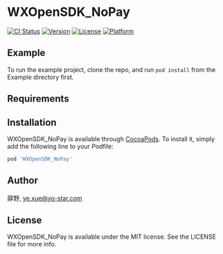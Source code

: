 # WXOpenSDK_NoPay

[![CI Status](https://img.shields.io/travis/薛野/WXOpenSDK_NoPay.svg?style=flat)](https://travis-ci.org/薛野/WXOpenSDK_NoPay)
[![Version](https://img.shields.io/cocoapods/v/WXOpenSDK_NoPay.svg?style=flat)](https://cocoapods.org/pods/WXOpenSDK_NoPay)
[![License](https://img.shields.io/cocoapods/l/WXOpenSDK_NoPay.svg?style=flat)](https://cocoapods.org/pods/WXOpenSDK_NoPay)
[![Platform](https://img.shields.io/cocoapods/p/WXOpenSDK_NoPay.svg?style=flat)](https://cocoapods.org/pods/WXOpenSDK_NoPay)

## Example

To run the example project, clone the repo, and run `pod install` from the Example directory first.

## Requirements

## Installation

WXOpenSDK_NoPay is available through [CocoaPods](https://cocoapods.org). To install
it, simply add the following line to your Podfile:

```ruby
pod 'WXOpenSDK_NoPay'
```

## Author

薛野, ye.xue@yo-star.com

## License

WXOpenSDK_NoPay is available under the MIT license. See the LICENSE file for more info.
